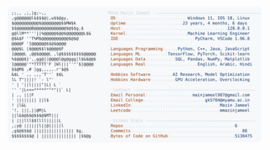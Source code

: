 <picture>
  <source srcset="https://raw.githubusercontent.com/mmazinjameel/mmazinjameel/main/dark_mode.svg?v=1741666310" media="(prefers-color-scheme: dark)">
  <img src="https://raw.githubusercontent.com/mmazinjameel/mmazinjameel/main/light_mode.svg?v=1741666310">
</picture>
